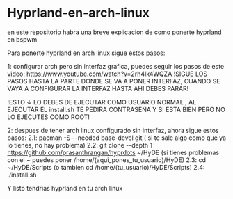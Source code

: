 # Hyprland-en-arch-linux
en este repositorio habra una breve explicacion de como ponerte hyprland en bspwm

Para ponerte hyprland en arch linux sigue estos pasos:
  
1: configurar arch pero sin interfaz grafica, puedes seguir los pasos de este video:
https://www.youtube.com/watch?v=2rh4Ik4WQZA
!SIGUE LOS PASOS HASTA LA PARTE DONDE SE VA A PONER INTERFAZ, CUANDO SE VAYA A CONFIGURAR LA INTERFAZ HASTA AHI DEBES PARAR!

!ESTO ↓ LO DEBES DE EJECUTAR COMO USUARIO NORMAL , AL EJECUTAR EL install.sh TE PEDIRA CONTRASEÑA Y SI ESTA BIEN PERO NO LO EJECUTES COMO ROOT!

2: despues de tener arch linux configurado sin interfaz, ahora sigue estos pasos:
2.1: pacman -S --needed base-devel git ( si te sale algo como que ya lo tienes, no hay problema)
2.2: git clone --depth 1 https://github.com/prasanthrangan/hyprdots ~/HyDE (si tienes problemas con el ~ puedes poner /home/(aqui_pones_tu_usuario)/HyDE)
2.3: cd ~/HyDE/Scripts (o tambien cd /home/(tu_usuario)/HyDE/Scripts)
2.4: ./install.sh

Y listo tendrias hyprland en tu arch linux
